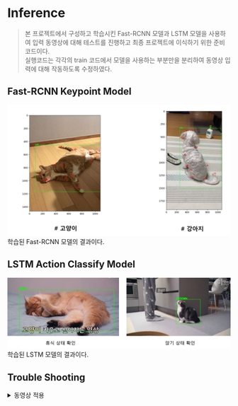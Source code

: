 # Inference
> 본 프로젝트에서 구성하고 학습시킨 Fast-RCNN 모델과 LSTM 모델을 사용하여 입력 동영상에 대해 테스트를 진행하고 최종 프로젝트에 이식하기 위한 준비 코드이다.  
> 실행코드는 각각의 train 코드에서 모델을 사용하는 부분만을 분리하여 동영상 입력에 대해 작동하도록 수정하였다.

## Fast-RCNN Keypoint Model
<img src=https://github.com/YUYUJIN/animalPoseTrain/blob/main/images/fast_rcnn_result.png></img>  
학습된 Fast-RCNN 모델의 결과이다.

## LSTM Action Classify Model
<img src=https://github.com/YUYUJIN/animalPoseTrain/blob/main/images/lstm_result.png></img>  
학습된 LSTM 모델의 결과이다.

## Trouble Shooting
<details>
<summary>동영상 적용</summary>

기존의 학습 데이터는 프레임 당 데이터여서 묶어서 처리하면 최종 데이터를 구성할 수 있었다. 하지만 실제 데이터는 프레임 당 계속해서 발생하므로 이를 평균내어 동작 저장하고 Queue 구조를 이용하여 새로운 데이터가 들어오면 기존의 데이터를 밀어내고 Queue 내의 데이터 전체가 모델의 입력으로 사용되는 방식으로 구성하여 해결하였다.
<img src=https://github.com/YUYUJIN/animalPoseTrain/blob/main/images/dataqueue.png></img>
</details>